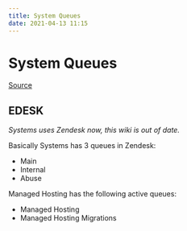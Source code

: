 ```yaml
---
title: System Queues
date: 2021-04-13 11:15
---
```


# System Queues
[Source](https://wiki.inmotionhosting.com/index.php?title=System_Queues)

## EDESK

_Systems uses Zendesk now, this wiki is out of date._

Basically Systems has 3 queues in Zendesk:
* Main
* Internal
* Abuse

Managed Hosting has the following active queues:
* Managed Hosting
* Managed Hosting Migrations
